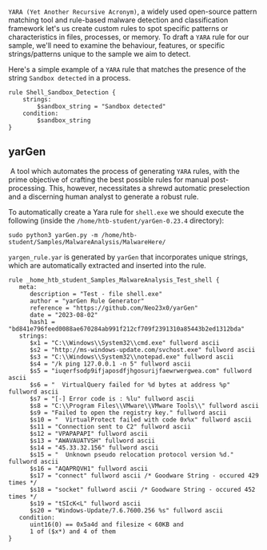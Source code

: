 `YARA (Yet Another Recursive Acronym)`, a widely used open-source pattern matching tool and rule-based malware detection and classification framework let's us create custom rules to spot specific patterns or characteristics in files, processes, or memory. To draft a `YARA` rule for our sample, we'll need to examine the behaviour, features, or specific strings/patterns unique to the sample we aim to detect.

Here's a simple example of a `YARA` rule that matches the presence of the string `Sandbox detected` in a process.

```yara
rule Shell_Sandbox_Detection {
    strings:
        $sandbox_string = "Sandbox detected"
    condition:
        $sandbox_string
}
```


## yarGen

 A tool which automates the process of generating `YARA` rules, with the prime objective of crafting the best possible rules for manual post-processing. This, however, necessitates a shrewd automatic preselection and a discerning human analyst to generate a robust rule.

To automatically create a Yara rule for `shell.exe` we should execute the following (inside the `/home/htb-student/yarGen-0.23.4` directory):

```shell-session
sudo python3 yarGen.py -m /home/htb-student/Samples/MalwareAnalysis/MalwareHere/
```


`yargen_rule.yar` is generated by `yarGen` that incorporates unique strings, which are automatically extracted and inserted into the rule.

```yara
rule _home_htb_student_Samples_MalwareAnalysis_Test_shell {
   meta:
      description = "Test - file shell.exe"
      author = "yarGen Rule Generator"
      reference = "https://github.com/Neo23x0/yarGen"
      date = "2023-08-02"
      hash1 = "bd841e796feed0088ae670284ab991f212cf709f2391310a85443b2ed1312bda"
   strings:
      $x1 = "C:\\Windows\\System32\\cmd.exe" fullword ascii
      $s2 = "http://ms-windows-update.com/svchost.exe" fullword ascii
      $s3 = "C:\\Windows\\System32\\notepad.exe" fullword ascii
      $s4 = "/k ping 127.0.0.1 -n 5" fullword ascii
      $s5 = "iuqerfsodp9ifjaposdfjhgosurijfaewrwergwea.com" fullword ascii
      $s6 = "  VirtualQuery failed for %d bytes at address %p" fullword ascii
      $s7 = "[-] Error code is : %lu" fullword ascii
      $s8 = "C:\\Program Files\\VMware\\VMware Tools\\" fullword ascii
      $s9 = "Failed to open the registry key." fullword ascii
      $s10 = "  VirtualProtect failed with code 0x%x" fullword ascii
      $s11 = "Connection sent to C2" fullword ascii
      $s12 = "VPAPAPAPI" fullword ascii
      $s13 = "AWAVAUATVSH" fullword ascii
      $s14 = "45.33.32.156" fullword ascii
      $s15 = "  Unknown pseudo relocation protocol version %d." fullword ascii
      $s16 = "AQAPRQVH1" fullword ascii
      $s17 = "connect" fullword ascii /* Goodware String - occured 429 times */
      $s18 = "socket" fullword ascii /* Goodware String - occured 452 times */
      $s19 = "tSIcK<L" fullword ascii
      $s20 = "Windows-Update/7.6.7600.256 %s" fullword ascii
   condition:
      uint16(0) == 0x5a4d and filesize < 60KB and
      1 of ($x*) and 4 of them
}
```